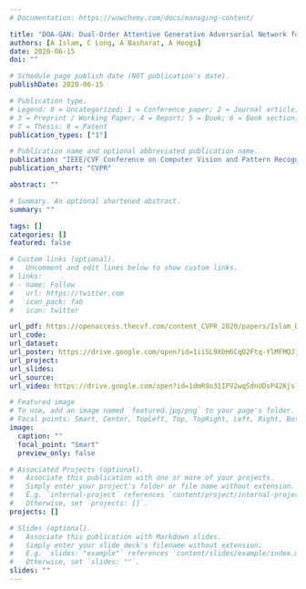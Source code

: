 ```yaml
---
# Documentation: https://wowchemy.com/docs/managing-content/

title: "DOA-GAN: Dual-Order Attentive Generative Adversarial Network for Image Copy-move Forgery Detection and Localization"
authors: [A Islam, C Long, A Basharat, A Hoogs]
date: 2020-06-15
doi: ""

# Schedule page publish date (NOT publication's date).
publishDate: 2020-06-15

# Publication type.
# Legend: 0 = Uncategorized; 1 = Conference paper; 2 = Journal article;
# 3 = Preprint / Working Paper; 4 = Report; 5 = Book; 6 = Book section;
# 7 = Thesis; 8 = Patent
publication_types: ["1"]

# Publication name and optional abbreviated publication name.
publication: "IEEE/CVF Conference on Computer Vision and Pattern Recognition"
publication_short: "CVPR"

abstract: ""

# Summary. An optional shortened abstract.
summary: ""

tags: []
categories: []
featured: false

# Custom links (optional).
#   Uncomment and edit lines below to show custom links.
# links:
# - name: Follow
#   url: https://twitter.com
#   icon_pack: fab
#   icon: twitter

url_pdf: https://openaccess.thecvf.com/content_CVPR_2020/papers/Islam_DOA-GAN_Dual-Order_Attentive_Generative_Adversarial_Network_for_Image_Copy-Move_Forgery_CVPR_2020_paper.pdf
url_code:
url_dataset:
url_poster: https://drive.google.com/open?id=1iiSL9XbH6CqO2Ftq-YlMFMQJ12dzib2V
url_project:
url_slides:
url_source:
url_video: https://drive.google.com/open?id=1dmR9o31IPV2wqSdnUDsP42KjslFCua46

# Featured image
# To use, add an image named `featured.jpg/png` to your page's folder. 
# Focal points: Smart, Center, TopLeft, Top, TopRight, Left, Right, BottomLeft, Bottom, BottomRight.
image:
  caption: ""
  focal_point: "Smart"
  preview_only: false

# Associated Projects (optional).
#   Associate this publication with one or more of your projects.
#   Simply enter your project's folder or file name without extension.
#   E.g. `internal-project` references `content/project/internal-project/index.md`.
#   Otherwise, set `projects: []`.
projects: []

# Slides (optional).
#   Associate this publication with Markdown slides.
#   Simply enter your slide deck's filename without extension.
#   E.g. `slides: "example"` references `content/slides/example/index.md`.
#   Otherwise, set `slides: ""`.
slides: ""
---
```

